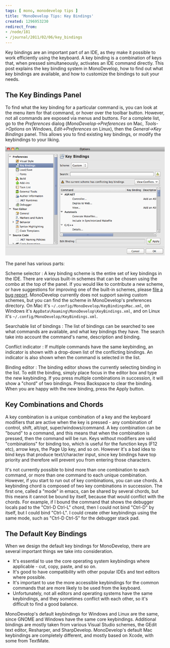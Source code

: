```yaml
---
tags: [ mono, monodevelop tips ]
title: 'MonoDevelop Tips: Key Bindings'
created: 1296953230
redirect_from:
- /node/181
- /journal/2011/02/06/key_bindings
---
```

Key bindings are an important part of an IDE, as they make it possible to work
efficiently using the keyboard. A key binding is a combination of keys that,
when pressed simultaneously, activates an IDE command directly. This post
explains the key binding system in MonoDevelop, how to find out what key
bindings are available, and how to customize the bindings to suit your
needs.<!--break-->

## The Key Bindings Panel

To find what the key binding for a particular command is, you can look at the
menu item for that command, or hover over the toolbar button. However, not all
commands are exposed via menus and buttons. For a complete list, go to the
*Preferences* dialog (_MonoDevelop->Preferences_ on Mac, _Tools->Options_ on
Windows, _Edit->Preferences_ on Linux), then the _General->Key Bindings_ panel.
This allows you to find existing key bindings, or modify the keybindings to your
liking.

![The key bindings panel in MonoDevelop](/files/images/md-tips/keybindings-panel.png)

The panel has various parts:

Scheme selector
: A key binding scheme is the entire set of key bindings in the IDE. There are
  various built-in schemes that can be chosen using the combo at the top of the
  panel. If you would like to contribute a new scheme, or have suggestions for
  improving one of the built-in schemes, please
  [file a bug report](http://monodevelop.com/Developers/Reporting_Bugs).
  MonoDevelop currently does not support saving custom schemes, but you can find
  the scheme in MonoDevelop's preferences directory. On Mac it's
  `~/.config/MonoDevelop/KeyBindingsMac.xml`, on Windows it's
  `AppData\Roaming\MonoDevelop\KeyBindings.xml`, and on Linux it's
  `~/.config/MonoDevelop/KeyBindings.xml`.

Searchable list of bindings
: The list of bindings can be searched to see what commands are available, and
  what key bindings they have. The search take into account the command's name,
  description and binding.

Conflict indicator
: If multiple commands have the same keybinding, an indicator is shown with
  a drop-down list of the conflicting bindings. An indicator is also shown when
  the command is selected in the list.

Binding editor
: The binding editor shows the currently selecting binding in the list. To edit
  the binding, simply place focus in the editor box and type the new keybinding.
  If you press multiple combinations in succession, it will show a "chord" of
  two bindings. Press Backspace to clear the binding. When you are happy with the
  new binding, press the Apply button.

## Key Combinations and Chords

A key combination is a unique combination of a key and the keyboard modifiers
that are active when the key is pressed - any combination of control, shift,
alt/opt, super/windows/command. A key combination can be "bound" to a command,
and this means that when the combination is pressed, then the command will be
run. Keys without modifiers are valid "combinations" for binding too, which is
useful for the function keys (F12 etc), arrow keys, the Page Up key, and so on.
However it's a bad idea to bind keys that produce text/character input, since
key bindings have top priority and therefore will prevent you from entering
those characters.

It's not currently possible to bind more than one combination to each command,
or more than one command to each unique combination. However, if you start to
run out of key combinations, you can use chords. A keybinding chord is composed
of two key combinations in succession. The first one, called a "mode" in emacs,
can be shared by several chords, but this means it cannot be bound by itself,
because that would conflict with the chords. For example, if I bound the command
that shows the debugger locals pad to the "Ctrl-D Ctrl-L" chord, then I could
not bind "Ctrl-D" by itself, but I could bind "Ctrl-L".  I could create other
keybindings using the same mode, such as "Ctrl-D Ctrl-S" for the debugger stack
pad.

## The Default Key Bindings

When we design the default key bindings for MonoDevelop, there are several
important things we take into consideration.

* It's essential to use the core operating system keybindings where applicable -
  cut, copy, paste, and so on.
* It's good to have compatibility with other popular IDEs and text editors where
  possible.
* It's important to use the more accessible keybindings for the common commands
  that are more likely to be used from the keyboard.
* Unfortunately, not all editors and operating systems have the same
  keybindings, and they sometimes conflict with each other, so it's difficult to
  find a good balance.

MonoDevelop's default keybindings for Windows and Linux are the same, since
GNOME and Windows have the same core keybindings. Additional bindings are mostly
taken from various Visual Studio schemes, the GEdit text editor, Resharper, and
SharpDevelop. MonoDevelop's default Mac keybindings are completely different,
and mostly based on Xcode, with some from TextMate.
